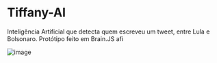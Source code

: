 # Tiffany-AI
Inteligência Artificial que detecta quem escreveu um tweet, entre Lula e Bolsonaro. Protótipo feito em Brain.JS afi

![image](https://user-images.githubusercontent.com/13918844/187759967-c051f699-90eb-40d8-883d-68627303d7eb.png)

